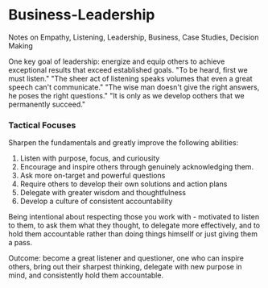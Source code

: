 # Business-Leadership
Notes on Empathy, Listening, Leadership, Business, Case Studies, Decision Making

One key goal of leadership: energize and equip others to achieve exceptional results that exceed established goals.
"To be heard, first we must listen."
"The sheer act of listening speaks volumes that even a great speech can't communicate."
"The wise man doesn't give the right answers, he poses the right questions."
"It is only as we develop oothers that we permanently succeed."

### Tactical Focuses
Sharpen the fundamentals and greatly improve the following abilities:
1. Listen with purpose, focus, and curiousity
2. Encourage and inspire others through genuinely acknowledging them.
3. Ask more on-target and powerful questions
4. Require others to develop their own solutions and action plans
5. Delegate with greater wisdom and thoughtfulness
6. Develop a culture of consistent accountability

Being intentional about respecting those you work with - motivated to listen to them, to ask them what they thought, to delegate more effectively, and to hold them accountable rather than doing things himsellf or just giving them a pass.

Outcome: become a great listener and questioner, one who can inspire others, bring out their sharpest thinking, delegate with new purpose in mind, and consistently hold them accountable. 
